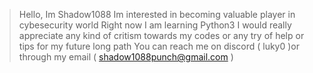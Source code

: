 
>  Hello, Im Shadow1088
>  Im interested in becoming valuable player in cybesecurity world
>  Right now I am learning Python3
>  I would really appreciate any kind of critism towards my codes or any try of help or tips for my future long path
>  You can reach me on discord ( luky0 )or through my email ( shadow1088punch@gmail.com )
